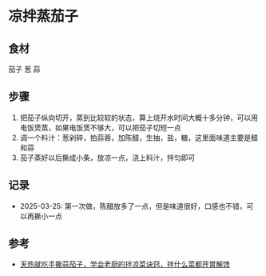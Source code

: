 # 凉拌蒸茄子

## 食材

茄子 葱 蒜

## 步骤

1. 把茄子纵向切开，蒸到比较软的状态，算上烧开水时间大概十多分钟，可以用电饭煲蒸，如果电饭煲不够大，可以把茄子切短一点
2. 调一个料汁：葱剁碎，拍蒜蓉，加陈醋，生抽，盐，糖，这里面味道主要是醋和蒜
3. 茄子蒸好以后撕成小条，放凉一点，浇上料汁，拌匀即可

## 记录

- 2025-03-25: 第一次做，陈醋放多了一点，但是味道很好，口感也不错，可以再撕小一点

## 参考

- [天热就吃手撕蒜茄子，学会老厨的拌凉菜诀窍，拌什么菜都开胃解馋](https://www.bilibili.com/video/BV1uh411w7Rc/)
